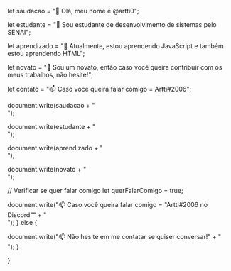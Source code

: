 let saudacao = "👋 Olá, meu nome é @artti0";

let estudante = "👀 Sou estudante de desenvolvimento de sistemas pelo SENAI";

let aprendizado = "🌱 Atualmente, estou aprendendo JavaScript e também estou aprendendo HTML";

let novato = "💞️ Sou um novato, então caso você queira contribuir com os meus trabalhos, não hesite!";

let contato = "📫 Caso você queira falar comigo = Artti#2006";

document.write(saudacao + "<br>");

document.write(estudante + "<br>");

document.write(aprendizado + "<br>");

document.write(novato + "<br>");

// Verificar se quer falar comigo
let querFalarComigo = true;

document.write("📫 Caso você queira falar comigo = "Artti#2006 no Discord"" + "<br>");
} else {

  document.write("📫 Não hesite em me contatar se quiser conversar!" + "<br>");
}

}
<!---
artti0/artti0 is a ✨ special ✨ repository because its `README.md` (this file) appears on your GitHub profile.
You can click the Preview link to take a look at your changes.
--->
